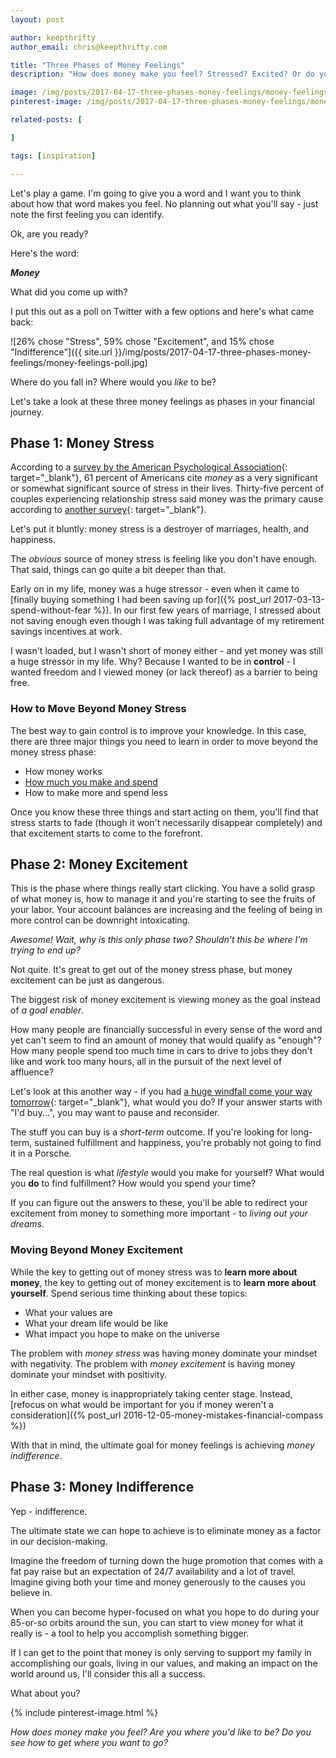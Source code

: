 ```yaml
---
layout: post

author: keepthrifty
author_email: chris@keepthrifty.com

title: "Three Phases of Money Feelings"
description: "How does money make you feel? Stressed? Excited? Or do you generally feel indifferent? Each of these is a step in your path to financial independence"

image: /img/posts/2017-04-17-three-phases-money-feelings/money-feelings.jpg
pinterest-image: /img/posts/2017-04-17-three-phases-money-feelings/money-feelings-pinterest.png

related-posts: [

]

tags: [inspiration]

---
```


Let's play a game. I'm going to give you a word and I want you to think about how that word makes you feel. No planning out what you'll say - just note the first feeling you can identify.

Ok, are you ready?

Here's the word:

___Money___

What did you come up with?

I put this out as a poll on Twitter with a few options and here's what came back:

![26% chose "Stress", 59% chose "Excitement", and 15% chose "Indifference"]({{ site.url }}/img/posts/2017-04-17-three-phases-money-feelings/money-feelings-poll.jpg)

Where do you fall in? Where would you _like_ to be?

Let's take a look at these three money feelings as phases in your financial journey.

## Phase 1: Money Stress

According to a [survey by the American Psychological Association](http://www.apa.org/news/press/releases/stress/2016/coping-with-change.PDF){: target="_blank"}, 61 percent of Americans cite _money_ as a very significant or somewhat significant source of stress in their lives. Thirty-five percent of couples experiencing relationship stress said money was the primary cause according to [another survey](http://www.cnbc.com/2015/02/04/money-is-the-leading-cause-of-stress-in-relationships.html){: target="_blank"}.

Let's put it bluntly: money stress is a destroyer of marriages, health, and happiness.

The _obvious_ source of money stress is feeling like you don't have enough. That said, things can go quite a bit deeper than that.

Early on in my life, money was a huge stressor - even when it came to [finally buying something I had been saving up for]({% post_url 2017-03-13-spend-without-fear %}). In our first few years of marriage, I stressed about not saving enough even though I was taking full advantage of my retirement savings incentives at work.

I wasn't loaded, but I wasn't short of money either - and yet money was still a huge stressor in my life. Why? Because I wanted to be in __control__ - I wanted freedom and I viewed money (or lack thereof) as a barrier to being free.

### How to Move Beyond Money Stress

The best way to gain control is to improve your knowledge. In this case, there are three major things you need to learn in order to move beyond the money stress phase:

- How money works
- [How much you make and spend](/thrifty/)
- How to make more and spend less

Once you know these three things and start acting on them, you'll find that stress starts to fade (though it won't necessarily disappear completely) and that excitement starts to come to the forefront.

## Phase 2: Money Excitement

This is the phase where things really start clicking. You have a solid grasp of what money is, how to manage it and you're starting to see the fruits of your labor. Your account balances are increasing and the feeling of being in more control can be downright intoxicating.

_Awesome! Wait, why is this only phase two? Shouldn't this be where I'm trying to end up?_

Not quite. It's great to get out of the money stress phase, but money excitement can be just as dangerous.

The biggest risk of money excitement is viewing money as the goal instead of _a goal enabler_.

How many people are financially successful in every sense of the word and yet can't seem to find an amount of money that would qualify as "enough"? How many people spend too much time in cars to drive to jobs they don't like and work too many hours, all in the pursuit of the next level of affluence?

Let's look at this another way - if you had [a huge windfall come your way tomorrow](http://time.com/4176128/powerball-jackpot-lottery-winners/){: target="_blank"}, what would you do? If your answer starts with "I'd buy...", you may want to pause and reconsider.

The stuff you can buy is a _short-term_ outcome. If you're looking for long-term, sustained fulfillment and happiness, you're probably not going to find it in a Porsche.

The real question is what _lifestyle_ would you make for yourself? What would you __do__ to find fulfillment? How would you spend your time?

If you can figure out the answers to these, you'll be able to redirect your excitement from money to something more important - to _living out your dreams_.

### Moving Beyond Money Excitement

While the key to getting out of money stress was to __learn more about money__, the key to getting out of money excitement is to __learn more about yourself__. Spend serious time thinking about these topics:

- What your values are
- What your dream life would be like
- What impact you hope to make on the universe

The problem with _money stress_ was having money dominate your mindset with negativity. The problem with _money excitement_ is having money dominate your mindset with positivity.

In either case, money is inappropriately taking center stage. Instead, [refocus on what would be important for you if money weren't a consideration]({% post_url 2016-12-05-money-mistakes-financial-compass %})

With that in mind, the ultimate goal for money feelings is achieving _money indifference_.

## Phase 3: Money Indifference

Yep - indifference.

The ultimate state we can hope to achieve is to eliminate money as a factor in our decision-making.

Imagine the freedom of turning down the huge promotion that comes with a fat pay raise but an expectation of 24/7 availability and a lot of travel. Imagine giving both your time and money generously to the causes you believe in.

When you can become hyper-focused on what you hope to do during your 85-or-so orbits around the sun, you can start to view money for what it really is - a tool to help you accomplish something bigger.

If I can get to the point that money is only serving to support my family in accomplishing our goals, living in our values, and making an impact on the world around us, I'll consider this all a success.

What about you?

{% include pinterest-image.html %}

_How does money make you feel? Are you where you'd like to be? Do you see how to get where you want to go?_
